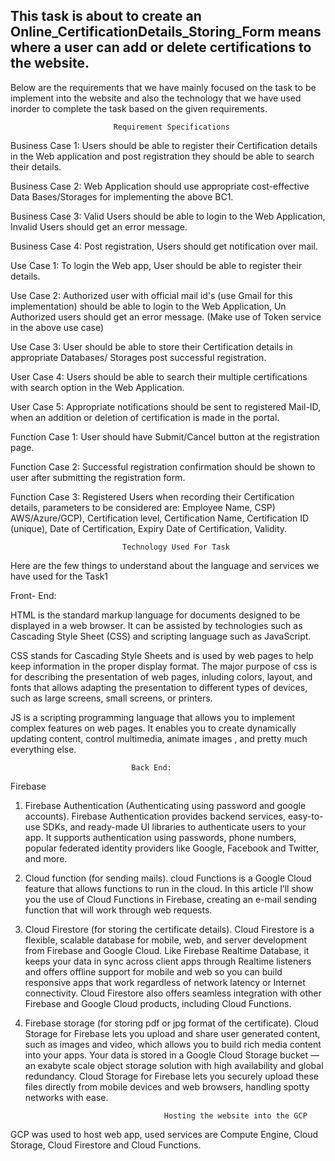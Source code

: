 ## This task is about to create an Online_CertificationDetails_Storing_Form means where a user can add or delete certifications to the website.
Below are the requirements that we have mainly focused on the task to be implement into the website and also the technology that we have used inorder to complete the task based on the given requirements.

                           Requirement Specifications
                   
Business Case 1: Users should be able to register their Certification details in
the Web application and post registration they should be able to search their
details.

Business Case 2: Web Application should use appropriate cost-effective Data
Bases/Storages for implementing the above BC1.

Business Case 3: Valid Users should be able to login to the Web Application,
Invalid Users should get an error message.

Business Case 4: Post registration, Users should get notification over mail.

Use Case 1: To login the Web app, User should be able to register their details.

Use Case 2: Authorized user with official mail id's (use Gmail for this
implementation) should be able to login to the Web Application, Un Authorized
users should get an error message.
(Make use of Token service in the above use case)

Use Case 3: User should be able to store their Certification details in
appropriate Databases/ Storages post successful registration.

User Case 4: Users should be able to search their multiple certifications with
search option in the Web Application.

User Case 5: Appropriate notifications should be sent to registered Mail-ID,
when an addition or deletion of certification is made in the portal.

Function Case 1: User should have Submit/Cancel button at the registration
page.

Function Case 2: Successful registration confirmation should be shown to user
after submitting the registration form.

Function Case 3: Registered Users when recording their Certification details,
parameters to be considered are: Employee Name, CSP) AWS/Azure/GCP),
Certification level, Certification Name, Certification ID (unique), Date of
Certification, Expiry Date of Certification, Validity.


                             Technology Used For Task
                             
Here are the few things to understand about the language and services we have
used for the Task1
                       
Front- End:
                           
HTML is the standard markup language for documents designed to be displayed
in a web browser. It can be assisted by technologies such as Cascading Style
Sheet (CSS) and scripting language such as JavaScript.

CSS stands for Cascading Style Sheets and is used by web pages to help keep
information in the proper display format. The major purpose of css is for
describing the presentation of web pages, inluding colors, layout, and fonts that
allows adapting the presentation to different types of devices, such as large
screens, small screens, or printers.

JS is a scripting programming language that allows you to implement complex
features on web pages. It enables you to create dynamically updating content,
control multimedia, animate images , and pretty much everything else.

                               Back End:
Firebase

1) Firebase Authentication (Authenticating using password and google
accounts).
Firebase Authentication provides backend services, easy-to-use SDKs, and
ready-made UI libraries to authenticate users to your app. It supports
authentication using passwords, phone numbers, popular federated identity
providers like Google, Facebook and Twitter, and more.

2) Cloud function (for sending mails).
cloud Functions is a Google Cloud feature that allows functions to run in the
cloud. In this article I’ll show you the use of Cloud Functions in Firebase, creating
an e-mail sending function that will work through web requests.

3) Cloud Firestore (for storing the certificate details).
Cloud Firestore is a flexible, scalable database for mobile, web, and server
development from Firebase and Google Cloud. Like Firebase Realtime Database,
it keeps your data in sync across client apps through Realtime listeners and
offers offline support for mobile and web so you can build responsive apps that
work regardless of network latency or Internet connectivity. Cloud Firestore also
offers seamless integration with other Firebase and Google Cloud products,
including Cloud Functions.

4) Firebase storage (for storing pdf or jpg format of the certificate).
Cloud Storage for Firebase lets you upload and share user generated content,
such as images and video, which allows you to build rich media content into your
apps. Your data is stored in a Google Cloud Storage bucket — an exabyte scale
object storage solution with high availability and global redundancy. Cloud
Storage for Firebase lets you securely upload these files directly from mobile
devices and web browsers, handling spotty networks with ease.



                                      Hosting the website into the GCP
                                      
                                      
GCP was used to host web app, used services are Compute Engine, Cloud
Storage, Cloud Firestore and Cloud Functions.


